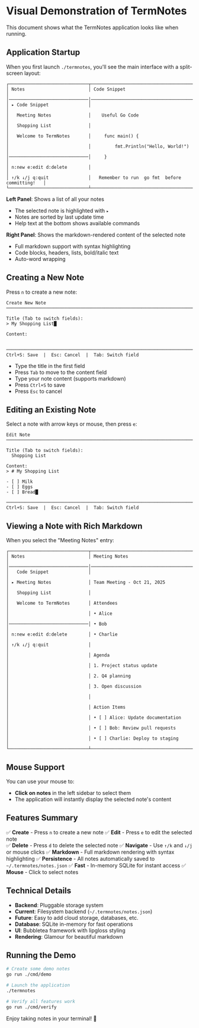 # Visual Demonstration of TermNotes

This document shows what the TermNotes application looks like when running.

## Application Startup

When you first launch `./termnotes`, you'll see the main interface with a split-screen layout:

```
┌──────────────────────────────┬─────────────────────────────────────────────────┐
│ Notes                        │ Code Snippet                                    │
│──────────────────────────────│─────────────────────────────────────────────────│
│ ▸ Code Snippet               │                                                 │
│   Meeting Notes              │    Useful Go Code                               │
│   Shopping List              │                                                 │
│   Welcome to TermNotes       │     func main() {                               │
│                              │         fmt.Println("Hello, World!")            │
│──────────────────────────────│     }                                           │
│ n:new e:edit d:delete        │                                                 │
│ ↑/k ↓/j q:quit               │   Remember to run  go fmt  before committing!   │
└──────────────────────────────┴─────────────────────────────────────────────────┘
```

**Left Panel**: Shows a list of all your notes
- The selected note is highlighted with `▸`
- Notes are sorted by last update time
- Help text at the bottom shows available commands

**Right Panel**: Shows the markdown-rendered content of the selected note
- Full markdown support with syntax highlighting
- Code blocks, headers, lists, bold/italic text
- Auto-word wrapping

## Creating a New Note

Press `n` to create a new note:

```
Create New Note
────────────────────────────────────────────────────────────────────────────────

Title (Tab to switch fields):
> My Shopping List█

Content:
  

────────────────────────────────────────────────────────────────────────────────
Ctrl+S: Save  |  Esc: Cancel  |  Tab: Switch field
```

- Type the title in the first field
- Press `Tab` to move to the content field
- Type your note content (supports markdown)
- Press `Ctrl+S` to save
- Press `Esc` to cancel

## Editing an Existing Note

Select a note with arrow keys or mouse, then press `e`:

```
Edit Note
────────────────────────────────────────────────────────────────────────────────

Title (Tab to switch fields):
  Shopping List

Content:
> # My Shopping List

- [ ] Milk
- [ ] Eggs
- [ ] Bread█

────────────────────────────────────────────────────────────────────────────────
Ctrl+S: Save  |  Esc: Cancel  |  Tab: Switch field
```

## Viewing a Note with Rich Markdown

When you select the "Meeting Notes" entry:

```
┌──────────────────────────────┬─────────────────────────────────────────────────┐
│ Notes                        │ Meeting Notes                                   │
│──────────────────────────────│─────────────────────────────────────────────────│
│   Code Snippet               │                                                 │
│ ▸ Meeting Notes              │ Team Meeting - Oct 21, 2025                     │
│   Shopping List              │                                                 │
│   Welcome to TermNotes       │ Attendees                                       │
│                              │ • Alice                                         │
│──────────────────────────────│ • Bob                                           │
│ n:new e:edit d:delete        │ • Charlie                                       │
│ ↑/k ↓/j q:quit               │                                                 │
│                              │ Agenda                                          │
│                              │ 1. Project status update                        │
│                              │ 2. Q4 planning                                  │
│                              │ 3. Open discussion                              │
│                              │                                                 │
│                              │ Action Items                                    │
│                              │ • [ ] Alice: Update documentation               │
│                              │ • [ ] Bob: Review pull requests                 │
│                              │ • [ ] Charlie: Deploy to staging                │
└──────────────────────────────┴─────────────────────────────────────────────────┘
```

## Mouse Support

You can use your mouse to:
- **Click on notes** in the left sidebar to select them
- The application will instantly display the selected note's content

## Features Summary

✅ **Create** - Press `n` to create a new note
✅ **Edit** - Press `e` to edit the selected note  
✅ **Delete** - Press `d` to delete the selected note
✅ **Navigate** - Use `↑/k` and `↓/j` or mouse clicks
✅ **Markdown** - Full markdown rendering with syntax highlighting
✅ **Persistence** - All notes automatically saved to `~/.termnotes/notes.json`
✅ **Fast** - In-memory SQLite for instant access
✅ **Mouse** - Click to select notes

## Technical Details

- **Backend**: Pluggable storage system
- **Current**: Filesystem backend (`~/.termnotes/notes.json`)
- **Future**: Easy to add cloud storage, databases, etc.
- **Database**: SQLite in-memory for fast operations
- **UI**: Bubbletea framework with lipgloss styling
- **Rendering**: Glamour for beautiful markdown

## Running the Demo

```bash
# Create some demo notes
go run ./cmd/demo

# Launch the application
./termnotes

# Verify all features work
go run ./cmd/verify
```

Enjoy taking notes in your terminal! 📝
